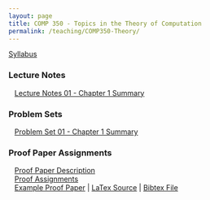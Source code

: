 ```yaml
---
layout: page
title: COMP 350 - Topics in the Theory of Computation
permalink: /teaching/COMP350-Theory/
---
```


[Syllabus](/teaching/COMP350-Theory/comp350-theory-syllabus.pdf)  

### Lecture Notes
&nbsp;&nbsp;&nbsp;[Lecture Notes 01 - Chapter 1 Summary](/teaching/COMP350-Theory/notes/comp350-lectureNotes-01.pdf)  

### Problem Sets

&nbsp;&nbsp;&nbsp;[Problem Set 01 - Chapter 1 Summary](/teaching/COMP350-Theory/psets/comp350-pset-01.pdf)  

### Proof Paper Assignments

&nbsp;&nbsp;&nbsp;[Proof Paper Description](/teaching/COMP350-Theory/comp350-theory-proofs.pdf)  
&nbsp;&nbsp;&nbsp;[Proof Assignments](/teaching/COMP350-Theory/comp350-proof-assigns.pdf)  
&nbsp;&nbsp;&nbsp;[Example Proof Paper](/teaching/COMP350-Theory/comp350-proof-example.pdf) | [LaTex Source](/teaching/COMP350-Theory/comp350-proof-example.tex) | [Bibtex File](/teaching/COMP350-Theory/Sipser.bib)  
